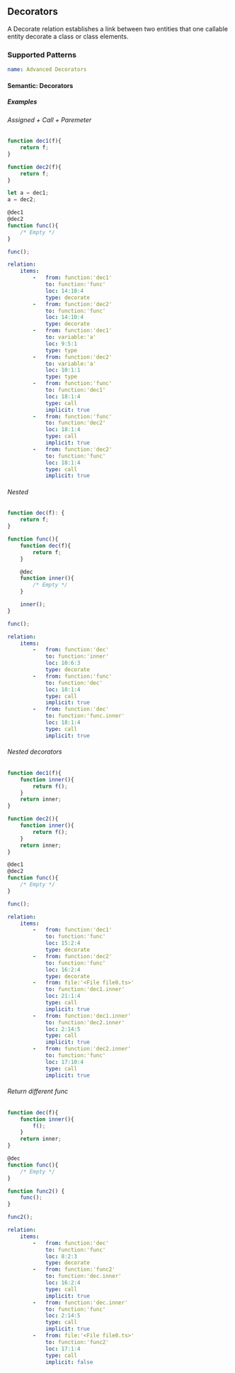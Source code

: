 ## Decorators

A Decorate relation establishes a link between two entities that one callable entity decorate a class or class elements.

### Supported Patterns

```yaml
name: Advanced Decorators
```

#### Semantic: Decorators

##### Examples

###### Assigned + Call + Paremeter

<!-- decorators/call, decorators/parem_call, decorators/assigned -->

```ts
function dec1(f){
    return f;
}

function dec2(f){
    return f;
}

let a = dec1;
a = dec2;

@dec1
@dec2
function func(){
    /* Empty */
}

func();
```
        
```yaml
relation:
    items:
        -   from: function:'dec1'
            to: function:'func'
            loc: 14:10:4
            type: decorate
        -   from: function:'dec2'
            to: function:'func'
            loc: 14:10:4
            type: decorate
        -   from: function:'dec1'
            to: variable:'a'
            loc: 9:5:1
            type: type
        -   from: function:'dec2'
            to: variable:'a'
            loc: 10:1:1
            type: type
        -   from: function:'func'
            to: function:'dec1'
            loc: 18:1:4
            type: call
            implicit: true
        -   from: function:'func'
            to: function:'dec2'
            loc: 18:1:4
            type: call
            implicit: true
        -   from: function:'dec2'
            to: function:'func'
            loc: 18:1:4
            type: call
            implicit: true
```

###### Nested

<!-- decorators/nested -->

```ts
function dec(f): {
    return f;
}

function func(){
    function dec(f){
        return f;
    }

    @dec
    function inner(){
        /* Empty */
    }

    inner();
}

func();
```

```yaml
relation:
    items:
        -   from: function:'dec'
            to: function:'inner'
            loc: 10:6:3
            type: decorate
        -   from: function:'func'
            to: function:'dec'
            loc: 18:1:4
            type: call
            implicit: true
        -   from: function:'dec'
            to: function:'func.inner'
            loc: 18:1:4
            type: call
            implicit: true
```

###### Nested decorators

<!-- decorators/nested_decorators -->

```ts
function dec1(f){
    function inner(){
        return f();
    }
    return inner;
}

function dec2(){
    function inner(){
        return f();
    }
    return inner;
}

@dec1
@dec2
function func(){
    /* Empty */
}

func();
```

```yaml
relation:
    items:
        -   from: function:'dec1'
            to: function:'func'
            loc: 15:2:4
            type: decorate
        -   from: function:'dec2'
            to: function:'func'
            loc: 16:2:4
            type: decorate
        -   from: file:'<File file0.ts>'
            to: function:'dec1.inner'
            loc: 21:1:4
            type: call
            implicit: true
        -   from: function:'dec1.inner'
            to: function:'dec2.inner'
            loc: 2:14:5
            type: call
            implicit: true
        -   from: function:'dec2.inner'
            to: function:'func'
            loc: 17:10:4
            type: call
            implicit: true
```

###### Return different func

<!-- decorators/return_different_func -->

```ts
function dec(f){
    function inner(){
        f();
    }
    return inner;
}

@dec
function func(){
    /* Empty */
}

function func2() {
    func();
}

func2();
```

```yaml
relation:
    items:
        -   from: function:'dec'
            to: function:'func'
            loc: 8:2:3
            type: decorate
        -   from: function:'func2'
            to: function:'dec.inner'
            loc: 16:2:4
            type: call
            implicit: true
        -   from: function:'dec.inner'
            to: function:'func'
            loc: 2:14:5
            type: call
            implicit: true
        -   from: file:'<File file0.ts>'
            to: function:'func2'
            loc: 17:1:4
            type: call
            implicit: false
```